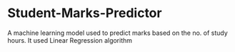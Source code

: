 # Student-Marks-Predictor
A machine learning model used to predict marks based on the no. of study hours. It used Linear Regression algorithm

